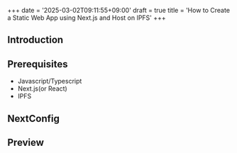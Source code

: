 +++
date = '2025-03-02T09:11:55+09:00'
draft = true
title = 'How to Create a Static Web App using Next.js and Host on IPFS'
+++

## Introduction


## Prerequisites

- Javascript/Typescript
- Next.js(or React)
- IPFS

## NextConfig

## Preview
